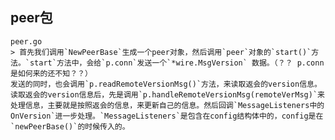 ## peer包
	peer.go 
	> 首先我们调用`NewPeerBase`生成一个peer对象，然后调用`peer`对象的`start()`方法。`start`方法中，会给`p.conn`发送一个`*wire.MsgVersion` 数据。（？？ p.conn是如何来的还不知？？）
	发送的同时，也会调用`p.readRemoteVersionMsg()`方法，来读取返会的version信息。
	读取返会的version信息后，先是调用`p.handleRemoteVersionMsg(remoteVerMsg)`来处理信息，主要就是按照返会的信息，来更新自己的信息。然后回调`MessageListeners中的OnVersion`进一步处理。`MessageListeners`是包含在config结构体中的，config是在`newPeerBase()`的时候传入的。
	


